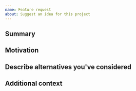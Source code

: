 ```yaml
---
name: Feature request  
about: Suggest an idea for this project
---
```


<!--

Have you read {PROJECT_NAME}'s Code of Conduct? By filing an Issue, you are expected to comply with it, including treating everyone with respect: https://github.com/digicatapult/{PROJECT_MODULE_NAME}/.github/blob/master/CODE_OF_CONDUCT.md

---
Also note that the Digital Catapult team has finite resources so it's unlikely that we'll work on feature requests. If we're interested in a particular feature however, we'll follow up and ask you to submit an RFC to talk about it in more detail.

-->

## Summary

<!-- One paragraph explanation of the feature. -->

## Motivation

<!-- Why are we doing this? What use cases does it support? What is the expected outcome? -->

## Describe alternatives you've considered

<!-- A clear and concise description of the alternative solutions you've considered. Be sure to explain why {PROJECT_NAME}'s existing customisability isn't suitable for this feature. -->

## Additional context

<!-- Add any other context or screenshots about the feature request here. -->
